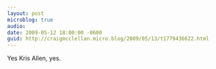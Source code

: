 ```yaml
---
layout: post
microblog: true
audio: 
date: 2009-05-12 18:00:00 -0600
guid: http://craigmcclellan.micro.blog/2009/05/13/t1779436622.html
---
```

Yes Kris Allen, yes.
